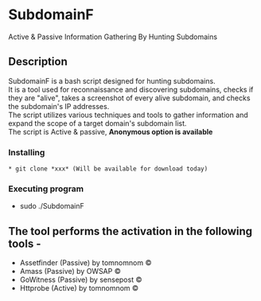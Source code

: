 # SubdomainF

Active & Passive Information Gathering By Hunting Subdomains

## Description

SubdomainF is a bash script designed for hunting subdomains. <br>
It is a tool used for reconnaissance and discovering subdomains, checks if they are "alive", takes a screenshot of every alive subdomain, and checks the subdomain's IP addresses. <br>
The script utilizes various techniques and tools to gather information and expand the scope of a target domain's subdomain list.<br>
The script is Active & passive, __Anonymous option is available__

### Installing
```
* git clone *xxx* (Will be available for download today)
```

### Executing program

* sudo ./SubdomainF

## The tool performs the activation in the following tools -
* Assetfinder (Passive) by tomnomnom &copy;
* Amass (Passive) by OWSAP &copy;
* GoWitness (Passive) by sensepost &copy;
* Httprobe (Active) by tomnomnom &copy;
